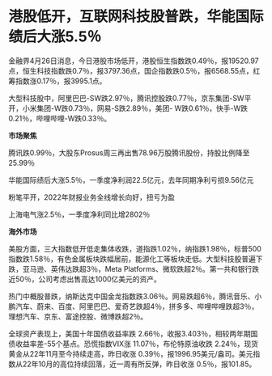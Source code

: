 # 港股低开，互联网科技股普跌，华能国际绩后大涨5.5％

金融界4月26日消息，今日港股市场低开，港股恒生指数跌0.49％，报19520.97点，恒生科技指数跌0.7％，报3797.36点，国企指数跌0.5％，报6568.55点，红筹指数涨0.17％，报3995.1点。

大型科技股中，阿里巴巴-SW跌2.97％，腾讯控股跌0.77％，京东集团-SW平开，小米集团-W跌0.73％，网易-S跌2.89％，美团-
W跌0.61％，快手-W跌0.21％，哔哩哔哩-W跌0.33％。

**市场聚焦**

腾讯跌0.99％，大股东Prosus周三再出售78.96万股腾讯股份，持股比例降至25.99％

华能国际绩后大涨5.5％，一季度净利润22.5亿元，去年同期净利亏损9.56亿元

粉笔平开，2022年财报业务全线增长向好，扭亏为盈

上海电气涨2.5％，一季度净利同比增2802％

**海外市场**

美股方面，三大指数低开低走集体收跌，道指跌1.02％，纳指跌1.98％，标普500指数跌1.58％，有色金属板块跌幅居前，能源化工等板块走低。大型科技股普遍下跌，亚马逊、英伟达跌超3％，Meta
Platforms、微软跌超2％。第一共和银行跌近50％，公司考虑出售高达1000亿美元的资产。

热门中概股普跌，纳斯达克中国金龙指数跌3.06％。网易跌超6％，腾讯音乐、小鹏汽车、蔚来、百度、阿里巴巴、爱奇艺跌超4％，拼多多、哔哩哔哩跌超3％，理想汽车、京东、富途控股、微博跌超2％。

全球资产表现上，美国十年国债收益率跌 2.66％，收报3.403％，相较两年期国债收益率差-55个基点。恐慌指数VIX涨 11.07％，布伦特原油收跌
2.24％，现货黄金从22年11月至今持续走高，昨日收涨
0.39％，报1996.95美元/盎司。美元指数从22年10月的高位持续回落，近一周有所反弹，昨日收涨 0.5％，报101.85。

